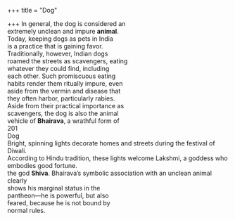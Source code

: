 +++
title = "Dog"

+++
In general, the dog is considered an  
extremely unclean and impure **animal**.  
Today, keeping dogs as pets in India  
is a practice that is gaining favor.  
Traditionally, however, Indian dogs  
roamed the streets as scavengers, eating  
whatever they could find, including  
each other. Such promiscuous eating  
habits render them ritually impure, even  
aside from the vermin and disease that  
they often harbor, particularly rabies.  
Aside from their practical importance as  
scavengers, the dog is also the animal  
vehicle of **Bhairava**, a wrathful form of  
201  
Dog  
Bright, spinning lights decorate homes and streets during the festival of Diwali.  
According to Hindu tradition, these lights welcome Lakshmi, a goddess who embodies good fortune.  
the god **Shiva**. Bhairava’s symbolic association with an unclean animal clearly  
shows his marginal status in the  
pantheon—he is powerful, but also  
feared, because he is not bound by  
normal rules.